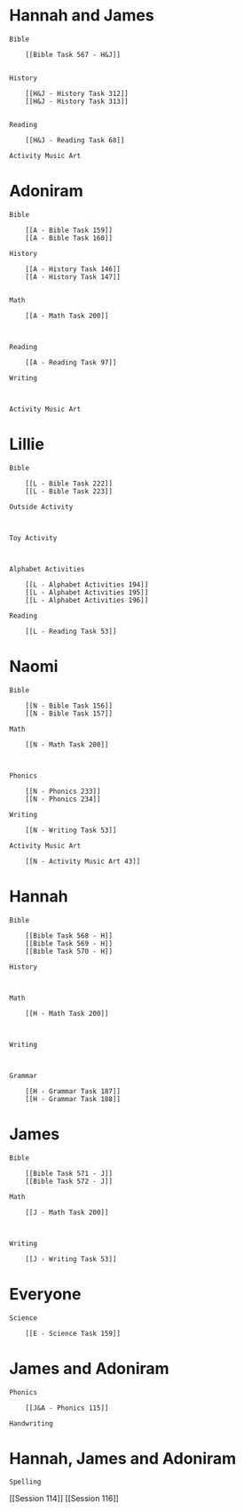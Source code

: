 # Hannah and James

	Bible

		[[Bible Task 567 - H&J]]
		

	History

		[[H&J - History Task 312]]
		[[H&J - History Task 313]]
		

	Reading

		[[H&J - Reading Task 68]]

	Activity Music Art

		
# Adoniram

	Bible

		[[A - Bible Task 159]]
		[[A - Bible Task 160]]

	History

		[[A - History Task 146]]
		[[A - History Task 147]]
		

	Math

		[[A - Math Task 200]]
		
		

	Reading

		[[A - Reading Task 97]]

	Writing

		

	Activity Music Art

		

# Lillie

	Bible

		[[L - Bible Task 222]]
		[[L - Bible Task 223]]

	Outside Activity

		

	Toy Activity

		

	Alphabet Activities

		[[L - Alphabet Activities 194]]
		[[L - Alphabet Activities 195]]
		[[L - Alphabet Activities 196]]

	Reading

		[[L - Reading Task 53]]

# Naomi

	Bible

		[[N - Bible Task 156]]
		[[N - Bible Task 157]]

	Math

		[[N - Math Task 200]]
		
		

	Phonics

		[[N - Phonics 233]]
		[[N - Phonics 234]]

	Writing

		[[N - Writing Task 53]]

	Activity Music Art

		[[N - Activity Music Art 43]]

# Hannah

	Bible

		[[Bible Task 568 - H]]
		[[Bible Task 569 - H]]
		[[Bible Task 570 - H]]

	History

		

	Math

		[[H - Math Task 200]]
		
		

	Writing

		

	Grammar

		[[H - Grammar Task 187]]
		[[H - Grammar Task 188]]
		
# James

	Bible

		[[Bible Task 571 - J]]
		[[Bible Task 572 - J]]

	Math

		[[J - Math Task 200]]
		
		

	Writing

		[[J - Writing Task 53]]

# Everyone

	Science

		[[E - Science Task 159]]
		
# James and Adoniram

	Phonics

		[[J&A - Phonics 115]]

	Handwriting

		
# Hannah, James and Adoniram

	Spelling



[[Session 114]]
[[Session 116]]
